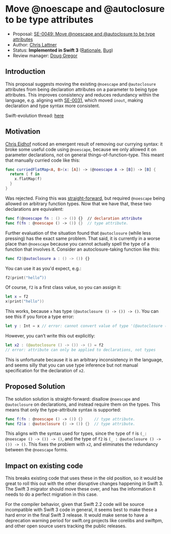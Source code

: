 # Move @noescape and @autoclosure to be type attributes

* Proposal: [SE-0049: Move @noescape and @autoclosure to be type attributes](0049-noescape-autoclosure-type-attrs.md)
* Author: [Chris Lattner](https://github.com/lattner)
* Status: **Implemented in Swift 3** ([Rationale](https://lists.swift.org/pipermail/swift-evolution-announce/2016-April/000099.html), [Bug](https://bugs.swift.org/browse/SR-1235))
* Review manager: [Doug Gregor](https://github.com/DougGregor)

## Introduction

This proposal suggests moving the existing `@noescape` and `@autoclosure`
attributes from being declaration attributes on a parameter to being type
attributes.  This improves consistency and reduces redundancy within the
language, e.g. aligning with [SE-0031](0031-adjusting-inout-declarations.md), 
which moved `inout`, making declaration and type syntax more consistent. 

Swift-evolution thread: [here](https://lists.swift.org/pipermail/swift-evolution/Week-of-Mon-20160307/012292.html)

## Motivation

[Chris Eidhof](https://github.com/chriseidhof) 
noticed an emergent result of removing our currying syntax: it
broke some useful code using `@noescape`, because we only allowed it on
parameter declarations, not on general things-of-function-type.  This meant that
manually curried code like this:

```swift
func curriedFlatMap<A, B>(x: [A]) -> (@noescape A -> [B]) -> [B] {
  return { f in
    x.flatMap(f)
  }
}
```

Was rejected.  Fixing this was 
[straight-forward](https://github.com/apple/swift/commit/c3c6beac72bc0368030f06d52c46b6444fc48dbd),
but required `@noescape` being allowed on arbitrary function types.  Now that we
have that, these two declarations are equivalent:

```swift
func f(@noescape fn : () -> ()) {}  // declaration attribute
func f(fn : @noescape () -> ()) {}  // type attribute.
```

Further evaluation of the situation found that `@autoclosure` (while less
pressing) has the exact same problem.  That said, it is currently in a worse
place than `@noescape` because you cannot actually spell the type of a function
that involves it.   Consider an autoclosure-taking function like this:

```swift
func f2(@autoclosure a : () -> ()) {}
```

You can use it as you'd expect, e.g.:

```swift
f2(print("hello”))
```

Of course, `f2` is a first class value, so you can assign it:

```swift
let x = f2
x(print("hello"))
```

This works, because `x` has type `(@autoclosure () -> ()) -> ()`.  You can see
this if you force a type error:

```swift
let y : Int = x // error: cannot convert value of type '(@autoclosure () -> ()) -> ()' to specified type 'Int'
```

However, you can’t write this out explicitly:

```swift
let x2 : (@autoclosure () -> ()) -> () = f2
// error: attribute can only be applied to declarations, not types
```

This is unfortunate because it is an arbitrary inconsistency in the language, 
and seems silly that you can use type inference but not manual specification for
the declaration of `x2`.


## Proposed Solution

The solution solution is straight-forward: disallow `@noescape` and 
`@autoclosure` on declarations, and instead require them on the types.  This
means that only the type-attribute syntax is supported:

```swift
func f(fn : @noescape () -> ()) {}     // type attribute.
func f2(a : @autoclosure () -> ()) {}  // type attribute.
```

This aligns with the syntax used for types, since the type of `f` is 
`(_: @noescape () -> ()) -> ()`, and the type of `f2` is 
`(_ : @autoclosure () -> ()) -> ()`.  This fixes the problem with `x2`, and
eliminates the redundancy between the `@noescape` forms.

## Impact on existing code

This breaks existing code that uses these in the old position, so it would be
great to roll this out with the other disruptive changes happening in Swift 3.
The Swift 3 migrator should move these over, and has the information it needs to
do a perfect migration in this case.

For the compiler behavior, given that Swift 2.2 code will be source incompatible
with Swift 3 code in general, it seems best to make these a hard error in the
final Swift 3 release.  It would make sense to have a deprecation warning period
for swift.org projects like corelibs and swiftpm, and other open source users
tracking the public releases.

